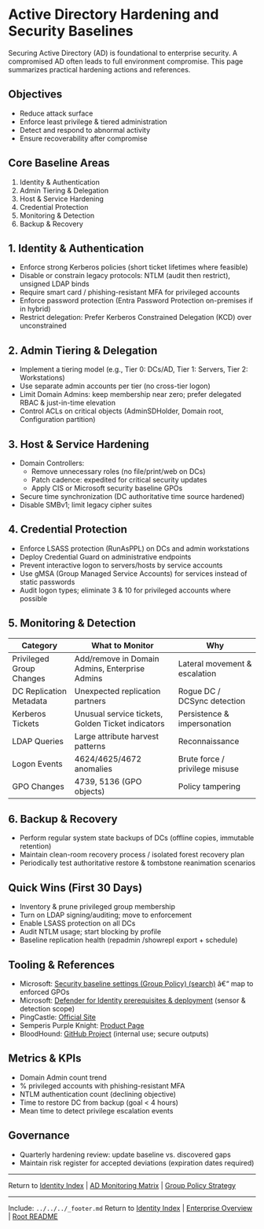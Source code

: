 ﻿---
Last Reviewed: 2025-09-03
Tags: hardening, security, baselines, active-directory
---

# Active Directory Hardening and Security Baselines

Securing Active Directory (AD) is foundational to enterprise security. A compromised AD often leads to full environment compromise. This page summarizes practical hardening actions and references.

## Objectives
- Reduce attack surface
- Enforce least privilege & tiered administration
- Detect and respond to abnormal activity
- Ensure recoverability after compromise

## Core Baseline Areas
1. Identity & Authentication
2. Admin Tiering & Delegation
3. Host & Service Hardening
4. Credential Protection
5. Monitoring & Detection
6. Backup & Recovery

## 1. Identity & Authentication
- Enforce strong Kerberos policies (short ticket lifetimes where feasible)
- Disable or constrain legacy protocols: NTLM (audit then restrict), unsigned LDAP binds
- Require smart card / phishing-resistant MFA for privileged accounts
- Enforce password protection (Entra Password Protection on-premises if in hybrid)
- Restrict delegation: Prefer Kerberos Constrained Delegation (KCD) over unconstrained

## 2. Admin Tiering & Delegation
- Implement a tiering model (e.g., Tier 0: DCs/AD, Tier 1: Servers, Tier 2: Workstations)
- Use separate admin accounts per tier (no cross-tier logon)
- Limit Domain Admins: keep membership near zero; prefer delegated RBAC & just-in-time elevation
- Control ACLs on critical objects (AdminSDHolder, Domain root, Configuration partition)

## 3. Host & Service Hardening
- Domain Controllers:
  - Remove unnecessary roles (no file/print/web on DCs)
  - Patch cadence: expedited for critical security updates
  - Apply CIS or Microsoft security baseline GPOs
- Secure time synchronization (DC authoritative time source hardened)
- Disable SMBv1; limit legacy cipher suites

## 4. Credential Protection
- Enforce LSASS protection (RunAsPPL) on DCs and admin workstations
- Deploy Credential Guard on administrative endpoints
- Prevent interactive logon to servers/hosts by service accounts
- Use gMSA (Group Managed Service Accounts) for services instead of static passwords
- Audit logon types; eliminate 3 & 10 for privileged accounts where possible

## 5. Monitoring & Detection
| Category | What to Monitor | Why |
|----------|-----------------|-----|
| Privileged Group Changes | Add/remove in Domain Admins, Enterprise Admins | Lateral movement & escalation |
| DC Replication Metadata | Unexpected replication partners | Rogue DC / DCSync detection |
| Kerberos Tickets | Unusual service tickets, Golden Ticket indicators | Persistence & impersonation |
| LDAP Queries | Large attribute harvest patterns | Reconnaissance |
| Logon Events | 4624/4625/4672 anomalies | Brute force / privilege misuse |
| GPO Changes | 4739, 5136 (GPO objects) | Policy tampering |

## 6. Backup & Recovery
- Perform regular system state backups of DCs (offline copies, immutable retention)
- Maintain clean-room recovery process / isolated forest recovery plan
- Periodically test authoritative restore & tombstone reanimation scenarios

## Quick Wins (First 30 Days)
- Inventory & prune privileged group membership
- Turn on LDAP signing/auditing; move to enforcement
- Enable LSASS protection on all DCs
- Audit NTLM usage; start blocking by profile
- Baseline replication health (repadmin /showrepl export + schedule)

## Tooling & References
- Microsoft: [Security baseline settings (Group Policy) (search)](https://learn.microsoft.com/en-us/search/?q=security%20baselines) â€“ map to enforced GPOs
- Microsoft: [Defender for Identity prerequisites & deployment](https://learn.microsoft.com/en-us/defender-for-identity/prerequisites) (sensor & detection scope)
- PingCastle: [Official Site](https://www.pingcastle.com/)
- Semperis Purple Knight: [Product Page](https://www.semperis.com/products/purple-knight/)
- BloodHound: [GitHub Project](https://github.com/BloodHoundAD/BloodHound) (internal use; secure outputs)

## Metrics & KPIs
- Domain Admin count trend
- % privileged accounts with phishing-resistant MFA
- NTLM authentication count (declining objective)
- Time to restore DC from backup (goal < 4 hours)
- Mean time to detect privilege escalation events

## Governance
- Quarterly hardening review: update baseline vs. discovered gaps
- Maintain risk register for accepted deviations (expiration dates required)

---
Return to [Identity Index](../_index.md) | [AD Monitoring Matrix](../monitoring/active-directory-security-monitoring-matrix.md) | [Group Policy Strategy](../architecture/group-policy-strategy.md)

---
Include: `../../../_footer.md`
Return to [Identity Index](../_index.md) | [Enterprise Overview](../_index.md) | [Root README](../../README.md)
